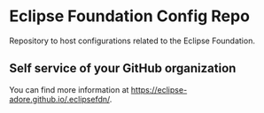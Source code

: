 # Eclipse Foundation Config Repo

Repository to host configurations related to the Eclipse Foundation.

## Self service of your GitHub organization

You can find more information at <https://eclipse-adore.github.io/.eclipsefdn/>.
